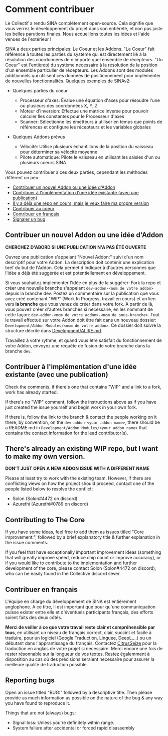 # Comment contribuer

Le Collectif a rendu SINA complètement open-source. Cela signifie que vous verrez le développement du projet dans son entièreté, et non pas juste les belles parutions finales. Nous accueillons toutes les idées et l'aide venues de l'extérieur !

SINA a deux parties principales: Le Coeur et les Addons. "Le Coeur" fait référence à toutes les parties du système qui est directement lié à la résolution des coordonnées de n'importe quel ensemble de récepteurs. "Un Coeur" est l'entièreté du système necessaire à la résolution de la position d'un ensemble particulier de récepteurs. Les Addons sont des modules additionnels qui utilisent ces données de positionnement pour implémenter de nouvelles fonctionnalités.
Quelques exemples de SINAv2:

- Quelques parties du coeur
    - Processeur d'axes: Évalue une équation d'axes pour résoudre l'une ou plusieurs des coordonnées X, Y, Z
    - Moteur d'inversion: Effectue une matrice inverse pour pouvoir calculer lles constantes pour le Processeur d'axes
    - Scanner: Sélectionne les émetteurs à utiliser en temps que points de références et configure les récepteurs et les variables globales

- Quelques Addons prévus
    - Vélocité: Utilise plusieurs échantillons de la position du vaisseau pour déterminer sa vélocité moyenne
    - Pilote automatique: Pilote le vaisseau en utilisant les saisies d'un ou plusieurs coeurs SINA

Vous pouvez contribuer à ces deux parties, cependant les méthodes diffèrent un peu:
 - [Contribuer un nouvel Addon ou une idée d'Addon](#Contribuer-un-nouvel-Addon-ou-une-idée-d'Addon)
 - [Contribuer à l'implémentation d'une idée existante (avec une publication)](#Contribuer-à-l'implémentation-d'une-idée-existante-(avec-une-publication))
 - [Il y a déjà une repo en cours, mais je veux faire ma propre version](#There's-already-an-existing-WIP-repo,-but-I-want-to-make-my-own-version.)
 - [Contribuer au coeur](#Contributing-to-The-Core)
 - [Contribuer en français](#Contribuer-en-français)
 - [Signaler un bug](#Reporting-bugs)

## Contribuer un nouvel Addon ou une idée d'Addon

**CHERCHEZ D'ABORD SI UNE PUBLICATION N'A PAS ÉTÉ OUVERTE**

Ouvrez une publication s'appelant "Nouvel Addon:" suivi d'un nom descriptif pour votre Addon. La description doit contenir une explication bref du but de l'Addon. Cela permet d'indiquer à d'autres personnes que l'idée a déjà été suggérée et est potentiellement en développement.

Si vous souhaitez implémenter l'idée en plus de la suggérer: Fork la repo et créer une nouvelle branche s'appelant `dev-addon-<nom de votre addon>` depuis la branche dev. Postez un commentaire sur la publication que vous avez créé contenant "WIP" (Work In Progress, travail en cours) et un lien vers **la branche** que vous venez de créer dans votre fork. A partir de là, vous pouvez créer d'autres branches si necessaire, en les nommant de cette façon: `dev-addon-<nom de votre addon>-<nom de sous-branche>`. Tout le travail effectué sur votre Addon doit être fait dans un nouveau dossier: `Development/Addon Modules/<nom de votre addon>`. Ce dossier doit suivre la structure décrite dans [Development/ALIRE.md](Development/ALIRE.md).

Travaillez à votre rythme, et quand vous être satisfait du fonctionnement de votre Addon, envoyez une requête de fusion de votre branche dans la branche `dev`.

## Contribuer à l'implémentation d'une idée existante (avec une publication)

Check the comments, if there's one that contains "WIP" and a link to a fork, work has already started. 

If there's no "WIP" comment, follow the instructions above as if you have just created the issue yourself and begin work in your own fork.

If there is, follow the link to the branch & contact the people working on it there, by convention, on the `dev-addon-<your addon name>`, there should be a README.md in `Development/Addon Modules/<your addon name>` that contains the contact information for the lead contributor(s).

## There's already an existing WIP repo, but I want to make my own version.

**DON'T JUST OPEN A NEW ADDON ISSUE WITH A DIFFERENT NAME**

Please at least try to work with the existing team. However, if there are conflicting views on how the project should proceed, contact one of the people listed below to resolve the conflict:
 - Solon (Solon#4472 on discord)
 - Azurethi (Azurethi#0789 on discord)

## Contributing to The Core

If you have some ideas, feel free to add them as issues titled "Core improvement:", followed by a brief explanatory title & further explanation in the issue comments. 

If you feel that have exceptionally important improvement ideas (something that will greatly improve speed, reduce chip count or improve accuracy), or if you would like to contribute to the implementation and further development of the core, please contact Solon (Solon#4472 on discord), who can be easily found in the Collective discord sever.

## Contribuer en français

L'équipe en charge du développement de SINA est entièrement anglophone. A ce titre, il est important que pour qu'une communiquation puisse exister entre elle et d'éventuels participants français, des efforts soient faits des deux côtés.

**Merci de veiller à ce que votre travail reste clair et compréhensible par tous**, en utilisant un niveau de français correct, clair, succint et facile à traduire, pour un logiciel (Google Traduction, Linguee, DeepL,...) ou un débutant dans l'apprantissage du français.
Contactez [CitrusSeize](https://github.com/1Solon "LemonGrab#3728 sur Discord") pour la traduction en anglais de votre projet si necessaire. Merci encore une fois de rester résonnable sur la longueur de vos textes. Restez égalemment à disposition au cas où des précisions seraient necessaire pour assurer la meilleure qualité de traduction possible.

## Reporting bugs

Open an issue titled "BUG:" followed by a descriptive title. Then please provide as much information as possible on the nature of the bug & any way you have found to reproduce it.

Things that are not (always) bugs:
 - Signal loss: Unless you're definitely within range.
 - System failure after accidental or forced rapid disassembly
